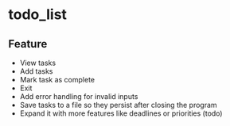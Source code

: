 # todo_list

## Feature
- View tasks
- Add tasks
- Mark task as complete
- Exit
- Add error handling for invalid inputs
- Save tasks to a file so they persist after closing the program
- Expand it with more features like deadlines or priorities (todo)